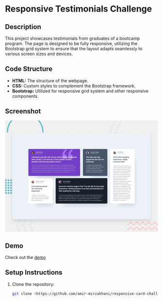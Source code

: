 # Responsive Testimonials Challenge

## Description
This project showcases testimonials from graduates of a bootcamp program. The page is designed to be fully responsive, utilizing the Bootstrap grid system to ensure that the layout adapts seamlessly to various screen sizes and devices.

## Code Structure
- **HTML:** The structure of the webpage.
- **CSS:** Custom styles to complement the Bootstrap framework.
- **Bootstrap:** Utilized for responsive grid system and other responsive components.

## Screenshot
![Desktop Preview](./images/desktop-preview.jpg)

## Demo
Check out the [demo](<https://amir-mirzakhani.github.io/responsive-card-challange/>)

## Setup Instructions
1. Clone the repository:
   ```sh
   git clone <https://github.com/amir-mirzakhani/responsive-card-challange>
